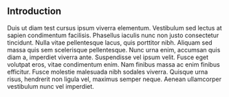 ## Introduction

Duis ut diam test cursus ipsum viverra elementum. Vestibulum sed lectus at sapien condimentum facilisis. Phasellus iaculis nunc non justo consectetur tincidunt. Nulla vitae pellentesque lacus, quis porttitor nibh. Aliquam sed massa quis sem scelerisque pellentesque. Nunc urna enim, accumsan quis diam a, imperdiet viverra ante. Suspendisse vel ipsum velit. Fusce eget volutpat eros, vitae condimentum enim. Nam finibus massa ac enim finibus efficitur. Fusce molestie malesuada nibh sodales viverra. Quisque urna risus, hendrerit non ligula vel, maximus semper neque. Aenean ullamcorper vestibulum nunc vel imperdiet.
